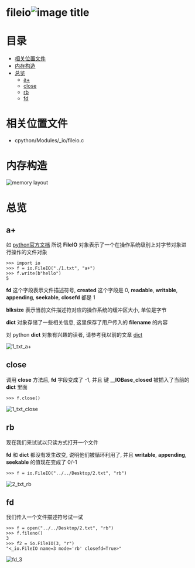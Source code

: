 # fileio![image title](http://www.zpoint.xyz:8080/count/tag.svg?url=github%2FCPython-Internals/fileio_cn)

# 目录

* [相关位置文件](#相关位置文件)
* [内存构造](#内存构造)
* [总览](#总览)
	* [a+](#a+)
	* [close](#close)
	* [rb](#rb)
	* [fd](#fd)

# 相关位置文件
* cpython/Modules/_io/fileio.c

# 内存构造

![memory layout](https://github.com/zpoint/CPython-Internals/blob/master/Modules/io/fileio/layout.png)

# 总览

## a+

如 [python官方文档](https://docs.python.org/3/library/io.html#raw-file-i-o) 所说 **FileIO** 对象表示了一个在操作系统级别上对字节对象进行操作的文件对象

```python3
>>> import io
>>> f = io.FileIO("./1.txt", "a+")
>>> f.write(b"hello")
5

```

**fd** 这个字段表示文件描述符号, **created** 这个字段是 0, **readable**, **writable**, **appending**, **seekable**, **closefd** 都是 1

**blksize** 表示当前文件描述符对应的操作系统的缓冲区大小, 单位是字节

**dict** 对象存储了一些相关信息, 这里保存了用户传入的 **filename** 的内容

对 python **dict** 对象有兴趣的读者, 请参考我以前的文章 [dict](https://github.com/zpoint/CPython-Internals/blob/master/BasicObject/dict/dict_cn.md)

![1_txt_a+](https://github.com/zpoint/CPython-Internals/blob/master/Modules/io/fileio/1_txt_a+.png)

## close

调用 **close** 方法后, **fd** 字段变成了 -1, 并且 键 **__IOBase_closed** 被插入了当前的 **dict** 里面

```python3
>>> f.close()

```

![1_txt_close](https://github.com/zpoint/CPython-Internals/blob/master/Modules/io/fileio/1_txt_close.png)

## rb

现在我们来试试以只读方式打开一个文件

**fd** 和 **dict** 都没有发生改变, 说明他们被循环利用了, 并且 **writable**, **appending**, **seekable** 的值现在变成了 0/-1

```python3
>>> f = io.FileIO("../../Desktop/2.txt", "rb")

```

![2_txt_rb](https://github.com/zpoint/CPython-Internals/blob/master/Modules/io/fileio/2_txt_rb.png)

## fd

我们传入一个文件描述符号试一试

```python3
>>> f = open("../../Desktop/2.txt", "rb")
>>> f.fileno()
3
>>> f2 = io.FileIO(3, "r")
"<_io.FileIO name=3 mode='rb' closefd=True>"

```

![fd_3](https://github.com/zpoint/CPython-Internals/blob/master/Modules/io/fileio/fd_3.png)

